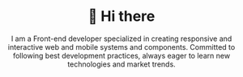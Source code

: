 
<h1 align="center">👋 Hi there</h1>
<p align="center">I am a Front-end developer specialized in creating responsive and interactive web and mobile systems and components. Committed to following best development practices, always eager to learn new technologies and market trends.</p>